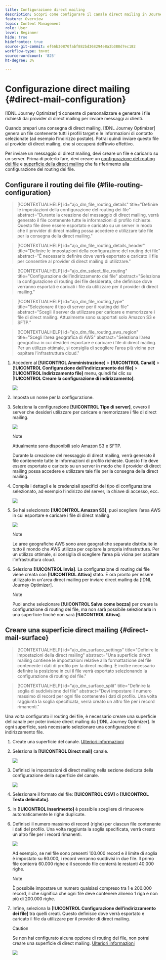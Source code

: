 ```yaml
---
title: Configurazione direct mailing
description: Scopri come configurare il canale direct mailing in Journey Optimizer
feature: Overview
topic: Content Management
role: User
level: Beginner
hide: true
hidefromtoc: true
source-git-commit: ef66b30870fabf882bd368294e8a3b388d7ec182
workflow-type: tm+mt
source-wordcount: '825'
ht-degree: 3%

---
```


# Configurazione direct mailing {#direct-mail-configuration}

[!DNL Journey Optimizer] ti consente di personalizzare e generare i file richiesti dai provider di direct mailing per inviare messaggi ai clienti.

Quando prepari una consegna di direct mailing, [!DNL Journey Optimizer] genera un file contenente tutti i profili target e le informazioni di contatto selezionate (ad esempio l’indirizzo postale). Potrai quindi inviare questo file al provider di direct mailing, che si occuperà dell’invio effettivo.

Per inviare un messaggio di direct mailing, devi creare un file e caricarlo su un server. Prima di poterlo fare, devi creare un [configurazione del routing dei file](#file-routing-configuration) e [superficie della direct mailing](#direct-mail-surface) che fa riferimento alla configurazione del routing dei file.

## Configurare il routing dei file {#file-routing-configuration}

>[!CONTEXTUALHELP]
>id="ajo_dm_file_routing_details"
>title="Definire le impostazioni della configurazione del routing dei file"
>abstract="Durante la creazione del messaggio di direct mailing, verrà generato il file contenente tutte le informazioni di profilo richieste. Questo file deve essere esportato e caricato su un server in modo che il provider di direct mailing possa accedere e utilizzare tale file per la consegna della direct mailing."

>[!CONTEXTUALHELP]
>id="ajo_dm_file_routing_details_header"
>title="Definire le impostazioni della configurazione del routing dei file"
>abstract="È necessario definire dove verrà esportato e caricato il file per consentire al provider di direct mailing di utilizzare."

>[!CONTEXTUALHELP]
>id="ajo_dm_select_file_routing"
>title="Configurazione dell’indirizzamento dei file"
>abstract="Seleziona la configurazione di routing dei file desiderata, che definisce dove verranno esportati e caricati i file da utilizzare per il provider di direct mailing."

>[!CONTEXTUALHELP]
>id="ajo_dm_file_routing_type"
>title="Selezionare il tipo di server per il routing dei file"
>abstract="Scegli il server da utilizzare per caricare e memorizzare i file di direct mailing. Attualmente sono supportati solo Amazon S3 e SFTP."

>[!CONTEXTUALHELP]
>id="ajo_dm_file_routing_aws_region"
>title="Scegli l’area geografica di AWS"
>abstract="Seleziona l’area geografica in cui desideri esportare e caricare i file di direct mailing. Per un utilizzo ottimale, si consiglia di scegliere l’area più vicina per ospitare l’infrastruttura cloud."

1. Accedere al **[!UICONTROL Amministrazione]** > **[!UICONTROL Canali]** > **[!UICONTROL Configurazione dell’indirizzamento dei file]** > **[!UICONTROL Indirizzamento file]** menu, quindi fai clic su **[!UICONTROL Creare la configurazione di indirizzamento]**.

   ![](assets/file-routing-config-button.png)

1. Imposta un nome per la configurazione.

1. Seleziona la configurazione **[!UICONTROL Tipo di server]**, ovvero il server che desideri utilizzare per caricare e memorizzare i file di direct mailing.

   ![](assets/file-routing-config-type.png)

   >[!NOTE]
   >
   >Attualmente sono disponibili solo Amazon S3 e SFTP.

   Durante la creazione del messaggio di direct mailing, verrà generato il file contenente tutte le informazioni di profilo richieste. Questo file deve essere esportato e caricato su un server in modo che il provider di direct mailing possa accedere e utilizzare tale file per la consegna della direct mailing.

1. Compila i dettagli e le credenziali specifici del tipo di configurazione selezionato, ad esempio l’indirizzo del server, la chiave di accesso, ecc.

   ![](assets/file-routing-config-sftp-details.png)

1. Se hai selezionato **[!UICONTROL Amazon S3]**, puoi scegliere l’area AWS in cui esportare e caricare i file di direct mailing.

   ![](assets/file-routing-config-aws-region.png)

   >[!NOTE]
   >
   >Le aree geografiche AWS sono aree geografiche separate distribuite in tutto il mondo che AWS utilizza per ospitare la propria infrastruttura. Per un utilizzo ottimale, si consiglia di scegliere l’area più vicina per ospitare l’infrastruttura cloud.

1. Seleziona **[!UICONTROL Invia]**. La configurazione di routing dei file viene creata con **[!UICONTROL Attivo]** stato. È ora pronto per essere utilizzato in un&#39;area direct mailing per inviare direct mailing da [!DNL Journey Optimizer].

   >[!NOTE]
   >
   >Puoi anche selezionare **[!UICONTROL Salva come bozza]** per creare la configurazione di routing dei file, ma non sarà possibile selezionarla in una superficie finché non sarà **[!UICONTROL Attivo]**.

## Creare una superficie direct mailing {#direct-mail-surface}

>[!CONTEXTUALHELP]
>id="ajo_dm_surface_settings"
>title="Definire le impostazioni della direct mailing"
>abstract="Una superficie direct mailing contiene le impostazioni relative alla formattazione del file contenente i dati di profilo per la direct mailing. È inoltre necessario definire la posizione in cui il file verrà esportato selezionando la configurazione di routing del file."

<!--
>[!CONTEXTUALHELP]
>id="ajo_dm_surface_sort"
>title="Define the sort order"
>abstract="If you select this option, the sort will be by profile ID, ascending or descending. If you unselect it, the sorting configuration defined when creating the direct mail message within a journey or a campaign."-->

>[!CONTEXTUALHELP]
>id="ajo_dm_surface_split"
>title="Definire la soglia di suddivisione del file"
>abstract="Devi impostare il numero massimo di record per ogni file contenente i dati di profilo. Una volta raggiunta la soglia specificata, verrà creato un altro file per i record rimanenti."

Una volta configurato il routing dei file, è necessario creare una superficie del canale per poter inviare direct mailing da [!DNL Journey Optimizer]. In ogni superficie, sarà necessario selezionare una configurazione di indirizzamento file.

1. Create una superficie del canale. [Ulteriori informazioni](channel-surfaces.md)

1. Seleziona la **[!UICONTROL Direct mail]** canale.

   ![](assets/surface-direct-mail-channel.png)

1. Definisci le impostazioni di direct mailing nella sezione dedicata della configurazione della superficie del canale.

   ![](assets/surface-direct-mail-settings.png)

1. Selezionare il formato del file: **[!UICONTROL CSV]** o **[!UICONTROL Testo delimitato]**.

1. In **[!UICONTROL Inserimento]** è possibile scegliere di rimuovere automaticamente le righe duplicate.

1. Definisci il numero massimo di record (righe) per ciascun file contenente i dati del profilo. Una volta raggiunta la soglia specificata, verrà creato un altro file per i record rimanenti.

   ![](assets/surface-direct-mail-split.png)

   Ad esempio, se nel file sono presenti 100.000 record e il limite di soglia è impostato su 60.000, i record verranno suddivisi in due file. Il primo file conterrà 60.000 righe e il secondo file conterrà le restanti 40.000 righe.

   >[!NOTE]
   >
   >È possibile impostare un numero qualsiasi compreso tra 1 e 200.000 record, il che significa che ogni file deve contenere almeno 1 riga e non più di 200.000 righe.

1. Infine, seleziona la **[!UICONTROL Configurazione dell’indirizzamento dei file]** tra quelli creati. Questo definisce dove verrà esportato e caricato il file da utilizzare per il provider di direct mailing.

   >[!CAUTION]
   >
   >Se non hai configurato alcuna opzione di routing dei file, non potrai creare una superficie di direct mailing. [Ulteriori informazioni](#file-routing-configuration)

   ![](assets/surface-direct-mail-file-routing.png)